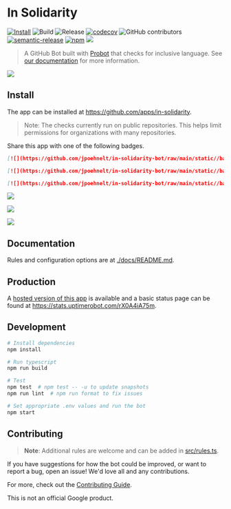 # In Solidarity

[![Install](https://img.shields.io/badge/-Install%20App-blue)](https://github.com/apps/in-solidarity)
![Build](https://github.com/jpoehnelt/in-solidarity-bot/workflows/Build/badge.svg)
![Release](https://github.com/jpoehnelt/in-solidarity-bot/workflows/Release/badge.svg)
[![codecov](https://codecov.io/gh/jpoehnelt/in-solidarity-bot/branch/master/graph/badge.svg)](https://codecov.io/gh/jpoehnelt/in-solidarity-bot)
![GitHub contributors](https://img.shields.io/github/contributors/jpoehnelt/in-solidarity-bot?color=green)
[![semantic-release](https://img.shields.io/badge/%20%20%F0%9F%93%A6%F0%9F%9A%80-semantic--release-e10079.svg)](https://github.com/semantic-release/semantic-release)
[![npm](https://img.shields.io/npm/v/in-solidarity-bot)](https://www.npmjs.com/package/in-solidarity-bot)
[![](./static//badge-flat.png)](https://github.com/apps/in-solidarity)

> A GitHub Bot built with [Probot](https://github.com/probot/probot) that checks for inclusive language. See [our documentation](./docs/README.md) for more information.

![](./static/screenshot.png)

## Install

The app can be installed at https://github.com/apps/in-solidarity.

> Note: The checks currently run on public repositories. This helps limit permissions for organizations with many repositories.

Share this app with one of the following badges.

```md
[![](https://github.com/jpoehnelt/in-solidarity-bot/raw/main/static//badge-flat.png)](https://github.com/apps/in-solidarity)

[![](https://github.com/jpoehnelt/in-solidarity-bot/raw/main/static//badge-flat-square.png)](https://github.com/apps/in-solidarity)

[![](https://github.com/jpoehnelt/in-solidarity-bot/raw/main/static//badge-for-the-badge.png)](https://github.com/apps/in-solidarity)
```

[![](https://github.com/jpoehnelt/in-solidarity-bot/raw/main/static//badge-flat.png)](https://github.com/apps/in-solidarity)

[![](https://github.com/jpoehnelt/in-solidarity-bot/raw/main/static//badge-flat-square.png)](https://github.com/apps/in-solidarity)

[![](https://github.com/jpoehnelt/in-solidarity-bot/raw/main/static//badge-for-the-badge.png)](https://github.com/apps/in-solidarity)

## Documentation

Rules and configuration options are at [./docs/README.md](https://github.com/jpoehnelt/in-solidarity-bot/blob/main/docs/README.md).

## Production

A [hosted version of this app](https://github.com/apps/in-solidarity) is available and a basic status page can be found at https://stats.uptimerobot.com/rX0A4iA75m.

## Development

```sh
# Install dependencies
npm install

# Run typescript
npm run build

# Test
npm test  # npm test -- -u to update snapshots
npm run lint  # npm run format to fix issues

# Set appropriate .env values and run the bot
npm start
```

## Contributing

> **Note**: Additional rules are welcome and can be added in [src/rules.ts](https://github.com/jpoehnelt/in-solidarity-bot/blob/main/src/rules.ts).

If you have suggestions for how the bot could be improved, or want to report a bug, open an issue! We'd love all and any contributions.

For more, check out the [Contributing Guide](CONTRIBUTING.md).

This is not an official Google product.

